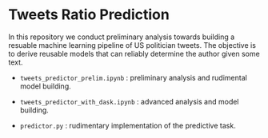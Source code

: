 # Tweets Ratio Prediction

In this repository we conduct preliminary analysis towards building a resuable machine learning pipeline of US politician tweets. The objective is to derive reusable models that can reliably determine the author given some text.

- `tweets_predictor_prelim.ipynb` : preliminary analysis and rudimental model building.

- `tweets_predictor_with_dask.ipynb` : advanced analysis and model building.

- `predictor.py` : rudimentary implementation of the predictive task.